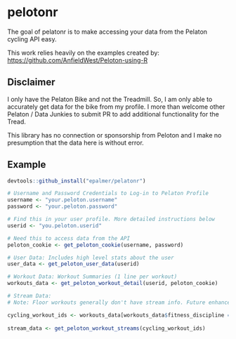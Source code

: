 # pelotonr

The goal of pelatonr is to make accessing your data from the Pelaton cycling API easy. 

This work relies heavily on the examples created by:  
https://github.com/AnfieldWest/Peloton-using-R

## Disclaimer

I only have the Pelaton Bike and not the Treadmill. So, I am only able to accurately get data for the bike from my profile. I more than welcome other Pelaton / Data Junkies to submit PR to add additional functionality for the Tread.

This library has no connection or sponsorship from Peloton and I make no presumption that the data here is without error.

## Example

``` r
devtools::github_install("epalmer/pelatonr")

# Username and Password Credentials to Log-in to Pelaton Profile
username <- "your.peloton.username"
password <- "your.peloton.password"

# Find this in your user profile. More detailed instructions below
userid <- "you.peloton.userid"

# Need this to access data from the API
peloton_cookie <- get_peloton_cookie(username, password)

# User Data: Includes high level stats about the user
user_data <- get_peloton_user_data(userid)

# Workout Data: Workout Summaries (1 line per workout)
workouts_data <- get_peloton_workout_detail(userid, peloton_cookie)

# Stream Data: 
# Note: Floor workouts generally don't have stream info. Future enhancements may include handling for this

cycling_workout_ids <- workouts_data[workouts_data$fitness_discipline == "cycling", "workout_id"]
  
stream_data <- get_peloton_workout_streams(cycling_workout_ids)
```

